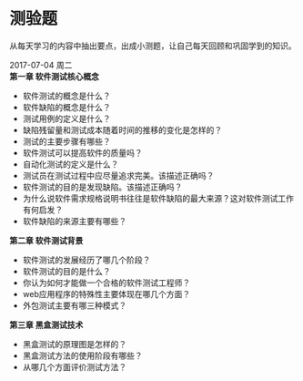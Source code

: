 # 测验题

从每天学习的内容中抽出要点，出成小测题，让自己每天回顾和巩固学到的知识。

2017-07-04  周二  
**第一章 软件测试核心概念**
- 软件测试的概念是什么？
- 软件缺陷的概念是什么？
- 测试用例的定义是什么？
- 缺陷残留量和测试成本随着时间的推移的变化是怎样的？
- 测试的主要步骤有哪些？
- 软件测试可以提高软件的质量吗？
- 自动化测试的定义是什么？
- 测试员在测试过程中应尽量追求完美。该描述正确吗？
- 软件测试的目的是发现缺陷。该描述正确吗？
- 为什么说软件需求规格说明书往往是软件缺陷的最大来源？这对软件测试工作有何启发？
- 软件缺陷的来源主要有哪些？

**第二章 软件测试背景**
- 软件测试的发展经历了哪几个阶段？
- 软件测试的目的是什么？
- 你认为如何才能做一个合格的软件测试工程师？
- web应用程序的特殊性主要体现在哪几个方面？
- 外包测试主要有哪三种模式？

**第三章 黑盒测试技术**
- 黑盒测试的原理图是怎样的？
- 黑盒测试方法的使用阶段有哪些？
- 从哪几个方面评价测试方法？